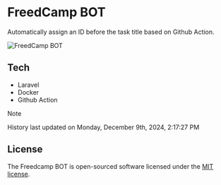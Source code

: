 # FreedCamp BOT

Automatically assign an ID before the task title based on Github Action.

![FreedCamp BOT](https://repository-images.githubusercontent.com/737932867/7d34798b-2680-471c-b089-a78a718d3d6a)

## Tech

- Laravel
- Docker
- Github Action

> [!NOTE]  
> History last updated on Monday, December 9th, 2024, 2:17:27 PM

## License

The Freedcamp BOT is open-sourced software licensed under the [MIT license](https://opensource.org/licenses/MIT).
